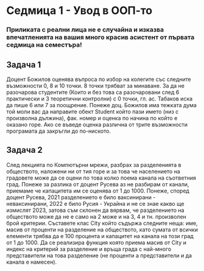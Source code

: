 # Седмица 1 - Увод в ООП-то

### Приликата с реални лица не е случайна и изказва впечатленията на вашия много красив асистент от първата седмица на семестъра!

## Задача 1
Доцент Божилов оценява въпроса по избор на колегите със следните възможности 0, 8 и 10 точки. 8 точки трябват за минаване. За да не разочарова студентите (Които и без това са разочаровани след 6 практически и 3 теоретични контролни) с 0 точки, гл. ас. Табаков иска да пише 6 или 7 за поощрение. Понеже доц. Божилов има тежката дума той моли вас да направите обект Student който пази името (низ с произволна дължина), фак. номер и оценка по начина по който е оказано горе. Ако се въведе оценка различна от трите възможности програмата да закръгли до по-ниското.

## Задача 2
След лекцията по Компютърни мрежи, разбрах за разделенията в обществото, наложени ни от тия горе и за това че населението на градовете може да се оцени по това колко поема канала на съответния град. Понеже за разлика от доцент Русева аз не разбирам от канали, приемаме че капацитета им се оценява от 1 до 1000. Понеже, според доцент Русева, 2021 разделението е било ваксинирани - неваксинирани, 2022 е било Русия - Украйна и не се знае какво ще измислят 2023, затова съм склонен да вярвам, че разделението на обществото може да не е само на 2 може и на 3, 4 и тн. произволен брой критерии. Съставете клас City който съдържа следните неща: име, масив от проценти на разделение на обществото, като сумата от всички елементи трябва да е 100 процента и капацитет на канала на този град от 1 до 1000. Да се реализира функция която приема масив от City и индекс на критерий за разделение и връща града с най-много представители на това разделение (не проценти а представители и да канала е намесен). 